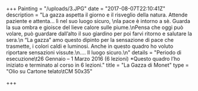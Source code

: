 +++
Painting = "/uploads/3.JPG"
date = "2017-08-07T22:10:41Z"
description = "La gazza aspetta il giorno e il risveglio della natura. Attende paziente e attenta... lì nel suo luogo sicuro, \nla pace è intorno a sè. Guarda la sua ombra e gioisce del lieve calore sulle piume.\nPensa che oggi può volare, può  guardare dall’alto il suo giardino per poi farvi ritorno e salutare la sera.\n “La gazza” amo questo dipinto per la sensazione di pace che trasmette, i colori caldi e luminosi. Anche in questo quadro ho voluto riportare sensazioni vissute.\n.... Il luogo sicuro.\n"
details = "Periodo di esecuzione\t26 Gennaio – 1 Marzo 2016 (6 lezioni) *Questo quadro l’ho iniziato e terminato al corso in 6 lezioni."
title = "La Gazza di Monet"
type = "Olio su Cartone telato\tCM 50x35"

+++
